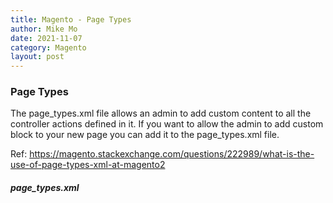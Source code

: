 ```yaml
---
title: Magento - Page Types
author: Mike Mo
date: 2021-11-07
category: Magento
layout: post
---
```


### Page Types

The page_types.xml file allows an admin to add custom content to all the controller actions defined in it. If you want to allow the admin to add custom block to your new page you can add it to the page_types.xml file.

Ref: https://magento.stackexchange.com/questions/222989/what-is-the-use-of-page-types-xml-at-magento2

##### page_types.xml
